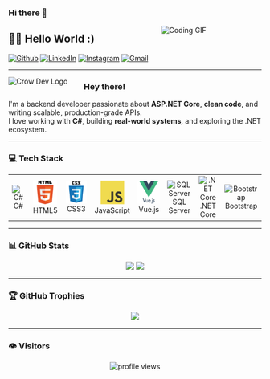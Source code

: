 ### Hi there 👋

<img align="right" src="https://i.gifer.com/origin/c6/c60dc89b490b33b3041d64e0bfc34d48_w200.gif" width="200" alt="Coding GIF" />

## 👨‍💻 Hello World :)

[![Github](https://img.shields.io/badge/Github-000?style=flat&logo=Github&logoColor=white)](https://github.com/mohammadamuie)
[![LinkedIn](https://img.shields.io/badge/-LinkedIn-0A66C2?style=flat-square&logo=linkedin&logoColor=white)](https://www.linkedin.com/in/mohammad-amuie-618300273/)
[![Instagram](https://img.shields.io/badge/Instagram-E4405F?style=flat&logo=instagram&logoColor=white)](https://www.instagram.com/mohammad_amuie/)
[![Gmail](https://img.shields.io/badge/Gmail-D14836?style=flat&logo=gmail&logoColor=white)](mailto:mohammadamuie2@gmail.com)

---

<img align="left" src="https://orhun.dev/img/crow.png" width="150" alt="Crow Dev Logo" />

### Hey there!

I'm a backend developer passionate about **ASP.NET Core**, **clean code**, and writing scalable, production-grade APIs.  
I love working with **C#**, building **real-world systems**, and exploring the .NET ecosystem.

---

### 💻 Tech Stack

<table>
  <tr>
    <td align="center" width="96">
      <img src="https://raw.githubusercontent.com/MacroPower/MacroPower/master/img/csharp-original.svg" width="48" alt="C#" /><br>C#
    </td>
    <td align="center" width="96">
      <img src="https://raw.githubusercontent.com/devicons/devicon/master/icons/html5/html5-original-wordmark.svg" width="48" alt="HTML5" /><br>HTML5
    </td>
    <td align="center" width="96">
      <img src="https://raw.githubusercontent.com/devicons/devicon/master/icons/css3/css3-original-wordmark.svg" width="48" alt="CSS3" /><br>CSS3
    </td>
    <td align="center" width="96">
      <img src="https://raw.githubusercontent.com/devicons/devicon/master/icons/javascript/javascript-original.svg" width="48" alt="JavaScript" /><br>JavaScript
    </td>
    <td align="center" width="96">
      <img src="https://raw.githubusercontent.com/devicons/devicon/master/icons/vuejs/vuejs-original-wordmark.svg" width="48" alt="Vue.js" /><br>Vue.js
    </td>
    <td align="center" width="96">
      <img src="https://img.icons8.com/color/1x/microsoft-sql-server.png" width="48" alt="SQL Server" /><br>SQL Server
    </td>
    <td align="center" width="96">
      <img src="https://upload.wikimedia.org/wikipedia/commons/e/ee/.NET_Core_Logo.svg" width="48" alt=".NET Core" /><br>.NET Core
    </td>
    <td align="center" width="96">
      <img src="https://raw.githubusercontent.com/MacroPower/MacroPower/master/img/bootstrap-plain.svg" width="48" alt="Bootstrap" /><br>Bootstrap
    </td>
  </tr>
</table>

---

### 📊 GitHub Stats

<div align="center">
  <img src="https://github-readme-stats.vercel.app/api?username=mohammadamuie&show_icons=true&include_all_commits=true&theme=dracula&hide_border=false" height="150" />
  <img src="https://github-readme-stats.vercel.app/api/top-langs?username=mohammadamuie&layout=compact&langs_count=6&theme=dracula&hide_border=false" height="150" />
</div>

---

### 🏆 GitHub Trophies

<p align="center">
  <img src="https://github-profile-trophy.vercel.app/?username=mohammadamuie&theme=dracula&column=4" />
</p>

---

### 👁️ Visitors

<p align="center">
  <img src="https://komarev.com/ghpvc/?username=mohammadamuie&style=flat" alt="profile views" />
</p>
